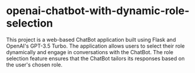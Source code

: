 # openai-chatbot-with-dynamic-role-selection
This project is a web-based ChatBot application built using Flask and OpenAI's GPT-3.5 Turbo. The application allows users to select their role dynamically and engage in conversations with the ChatBot. The role selection feature ensures that the ChatBot tailors its responses based on the user's chosen role.
